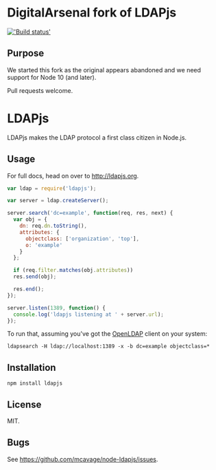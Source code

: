 # DigitalArsenal fork of LDAPjs

[!['Build status'][travis_image_url]][travis_page_url]

[travis_image_url]: https://travis-ci.com/DigitalArsenal/node-ldapjs.svg
[travis_page_url]: https://travis-ci.com/DigitalArsenal/node-ldapjs

## Purpose

We started this fork as the original appears abandoned and we need support for Node 10 (and later).

Pull requests welcome.


# LDAPjs

LDAPjs makes the LDAP protocol a first class citizen in Node.js.

## Usage

For full docs, head on over to <http://ldapjs.org>.

```javascript
var ldap = require('ldapjs');

var server = ldap.createServer();

server.search('dc=example', function(req, res, next) {
  var obj = {
    dn: req.dn.toString(),
    attributes: {
      objectclass: ['organization', 'top'],
      o: 'example'
    }
  };

  if (req.filter.matches(obj.attributes))
  res.send(obj);

  res.end();
});

server.listen(1389, function() {
  console.log('ldapjs listening at ' + server.url);
});
```

To run that, assuming you've got the [OpenLDAP](http://www.openldap.org/)
client on your system:

    ldapsearch -H ldap://localhost:1389 -x -b dc=example objectclass=*

## Installation

    npm install ldapjs

## License

MIT.

## Bugs

See <https://github.com/mcavage/node-ldapjs/issues>.

